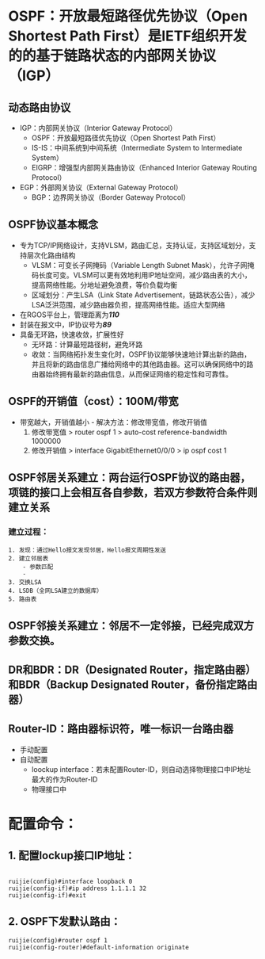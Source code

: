 #   OSPF：开放最短路径优先协议（Open Shortest Path First）是IETF组织开发的的基于链路状态的内部网关协议（IGP）
## 动态路由协议
-   IGP：内部网关协议（Interior Gateway Protocol）
    -   OSPF：开放最短路径优先协议（Open Shortest Path First）
    -   IS-IS：中间系统到中间系统（Intermediate System to Intermediate System）
    -   EIGRP：增强型内部网关路由协议（Enhanced Interior Gateway Routing Protocol）
-   EGP：外部网关协议（External Gateway Protocol）
    -   BGP：边界网关协议（Border Gateway Protocol）


## OSPF协议基本概念
-   专为TCP/IP网络设计，支持VLSM，路由汇总，支持认证，支持区域划分，支持层次化路由结构
    -   VLSM：可变长子网掩码（Variable Length Subnet Mask），允许子网掩码长度可变。VLSM可以更有效地利用IP地址空间，减少路由表的大小，提高网络性能。分地址避免浪费，等价负载均衡
    -   区域划分：产生LSA（Link State Advertisement，链路状态公告），减少LSA泛洪范围，减少路由器负担，提高网络性能。适应大型网络 
-   在RGOS平台上，管理距离为***110***
-   封装在报文中，IP协议号为***89***
-   具备无环路，快速收敛，扩展性好
    -   无环路：计算最短路径树，避免环路
    -   收敛：当网络拓扑发生变化时，OSPF协议能够快速地计算出新的路由，并且将新的路由信息广播给网络中的其他路由器。这可以确保网络中的路由器始终拥有最新的路由信息，从而保证网络的稳定性和可靠性。
## OSPF的开销值（cost）：100M/带宽
-    带宽越大，开销值越小
    -    解决方法：修改带宽值，修改开销值
        1.   修改带宽值
            >   router ospf 1
            >   auto-cost reference-bandwidth 1000000
        2.   修改开销值
            >   interface GigabitEthernet0/0/0
            >   ip ospf cost 1

## OSPF邻居关系建立：两台运行OSPF协议的路由器，项链的接口上会相互各自参数，若双方参数符合条件则建立关系
### 建立过程：
    1. 发现：通过Hello报文发现邻居，Hello报文周期性发送
    2. 建立邻居表
        - 参数匹配
        -         
    3. 交换LSA
    4. LSDB（全网LSA建立的数据库）
    5. 路由表      

## OSPF邻接关系建立：邻居不一定邻接，已经完成双方参数交换。

## DR和BDR：DR（Designated Router，指定路由器）和BDR（Backup Designated Router，备份指定路由器）

## Router-ID：路由器标识符，唯一标识一台路由器
-   手动配置
-   自动配置
    -   loockup interface：若未配置Router-ID，则自动选择物理接口中IP地址最大的作为Router-ID
    -   物理接口中


#   配置命令：
##   1.   配置lockup接口IP地址：
    

```

ruijie(config)#interface loopback 0
ruijie(config-if)#ip address 1.1.1.1 32
ruijie(config-if)#exit
```

## 2.  OSPF下发默认路由：
```
ruijie(config)#router ospf 1
ruijie(config-router)#default-information originate
```


